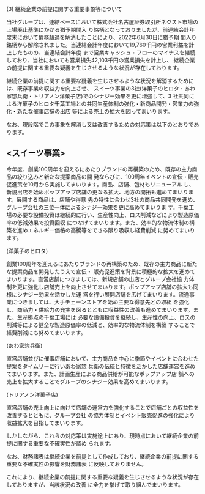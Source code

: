 (3) 継続企業の前提に関する重要事象等について

当社グループは、連結ベースにおいて株式会社名古屋証券取引所ネクスト市場の上場廃止基準にかかる猶予期間入 り銘柄となっておりましたが、前連結会計年度末において債務超過を解消したことにより、2022年6月30日に猶予期 間入り銘柄から解除されました。当連結会計年度において19,760千円の営業利益を計上したものの、当連結会計年度 まで営業キャッシュ・フローのマイナスを継続しており、当社においても営業損失42,103千円の営業損失を計上し、 継続企業の前提に関する重要な疑義を生じさせるような状況が存在しております。

継続企業の前提に関する重要な疑義を生じさせるような状況を解消するためには、既存事業の収益力を向上させ、 スイーツ事業の3社(洋菓子のヒロタ・あわ家惣兵衛・トリアノン洋菓子店)でのシナジー効果を更に増強して、3 社共同による洋菓子のヒロタ千葉工場との共同生産体制の強化・新商品開発・営業力の強化・新たな催事店舗の出店 等による売上の拡大を図ってまいります。

なお、現段階でこの事象を解消し又は改善するための対応策は以下のとおりであります。

## <スイーツ事業>

今年度、創業100周年を迎えるにあたりブランドの再構築のため、既存の主力商品の絞り込みと新たな提案商品の開 発ならびに、100周年イベントの宣伝・販売促進策を10月から実施してまいります。商品、店舗、包材もリニューアル し、新規出店を始めポップアップ店舗の更なる拡大、地方の開拓も進めてまいります。展開する商品は、店舗や得意 先の特性に合わせ3社の商品共同開発を進め、グループ会社の三位一体によるシナジー効果を更に高めてまいりま す。千葉工場の必要な設備投資は継続的に行い、生産性向上、ロス削減などにより製造原価率の低減効果で投資回収 につなげてまいります。また、効率的な物流体制の構築を進めエネルギー価格の高騰等をできる限り吸収し経費削減 に努めてまいります。

(洋菓子のヒロタ)

創業100周年を迎えるにあたりブランドの再構築のため、既存の主力商品に新たな提案商品を開発したうえで宣伝・ 販売促進策を背景に積極的な拡大を進めてまいります。直営店舗につきましては、新規店舗の出店とグループ会社協 力体制を更に強化し店舗売上を向上させてまいります。ポップアップ店舗の拡大も同様にシナジー効果を活かした運 営を行い展開店舗を広げてまいります。流通事業につきましては、大手チェーンストアを始め主要な得意先との取組 を強化し、商品力・供給力の充実を図るとともに収益性の改善も進めてまいります。また、生産拠点の千葉工場には 必要な設備投資を継続し、生産性の向上、ロスの削減等による健全な製造原価率の低減と、効率的な物流体制を構築 することで経費削減にも努めてまいります。

(あわ家惣兵衛)

直営店舗並びに催事店舗において、主力商品を中心に季節やイベントに合わせた提案をタイムリーに行いあわ家惣 兵衛の伝統と特徴を活かした店舗運営を進めてまいります。また、計画生産による商品供給が可能なポップアップ店 舗への売上を拡大することでグループのシナジー効果を高めてまいります。

(トリアノン洋菓子店)

直営店舗の売上向上に向けて店舗の運営力を強化することで店舗ごとの収益性を改善するとともに、グループ会社 の協力体制とイベント販売促進の強化により収益拡大を目指してまいります。

しかしながら、これらの対応策は実施途上にあり、現時点において継続企業の前提に関する重要な不確実性が認め られます。

なお、財務諸表は継続企業を前提として作成しており、継続企業の前提に関する重要な不確実性の影響を財務諸表 に反映しておりません。

これにより、継続企業の前提に関する重要な疑義を生じさせるような状況が存在しておりますが、当該状況の改善 に全力を挙げて取り組んでまいります。
